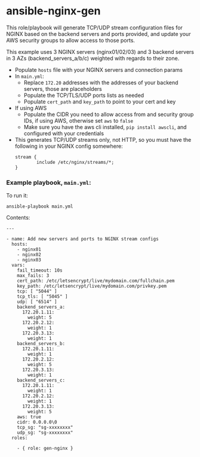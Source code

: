 # ansible-nginx-gen

This role/playbook will generate TCP/UDP stream configuration files for NGINX based on the backend servers and ports provided, and update your AWS security groups to allow access to those ports.

This example uses 3 NGINX servers (nginx01/02/03) and 3 backend servers in 3 AZs (backend_servers_a/b/c) weighted with regards to their zone.

* Populate `hosts` file with your NGINX servers and connection params
* In `main.yml`:
  * Replace `172.20` addresses with the addresses of your backend servers, those are placeholders
  * Populate the TCP/TLS/UDP ports lists as needed
  * Populate `cert_path` and `key_path` to point to your cert and key
* If using AWS
  * Populate the CIDR you need to allow access from and security group IDs, if using AWS, otherwise set `aws` to `false`
  * Make sure you have the aws cli installed, `pip install awscli`, and configured with your credentials
* This generates TCP/UDP streams only, not HTTP, so you must have the following in your NGINX config somewhere:
  ```
  stream {
          include /etc/nginx/streams/*;
  }
  ```

### Example playbook, `main.yml`:

To run it:

```
ansible-playbook main.yml
```

Contents:
```
---

- name: Add new servers and ports to NGINX stream configs
  hosts:
    - nginx01
    - nginx02
    - nginx03
  vars:
    fail_timeout: 10s
    max_fails: 3
    cert_path: /etc/letsencrypt/live/mydomain.com/fullchain.pem
    key_path: /etc/letsencrypt/live/mydomain.com/privkey.pem
    tcp: [ "5044" ]
    tcp_tls: [ "5045" ]
    udp: [ "6514" ]
    backend_servers_a:
      172.20.1.11:
        weight: 5
      172.20.2.12:
        weight: 1
      172.20.3.13:
        weight: 1
    backend_servers_b:
      172.20.1.11:
        weight: 1
      172.20.2.12:
        weight: 5
      172.20.3.13:
        weight: 1
    backend_servers_c:
      172.20.1.11:
        weight: 1
      172.20.2.12:
        weight: 1
      172.20.3.13:
        weight: 5
    aws: true
    cidr: 0.0.0.0\0
    tcp_sg: "sg-xxxxxxxx"
    udp_sg: "sg-xxxxxxxx"
  roles:

    - { role: gen-nginx }
```
